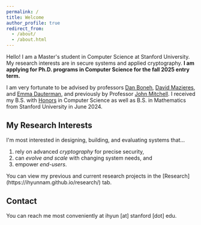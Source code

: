 ```yaml
---
permalink: /
title: Welcome
author_profile: true
redirect_from:
  - /about/
  - /about.html
---
```


Hello! I am a Master's student in Computer Science at Stanford University. My research interests are in secure systems and applied cryptography. **I am applying for Ph.D. programs in Computer Science for the fall 2025 entry term.**

I am very fortunate to be advised by professors [Dan Boneh](https://crypto.stanford.edu/~dabo/), [David Mazieres](https://www.scs.stanford.edu/~dm/), and [Emma Dauterman](https://cs.stanford.edu/~edauterman/), and previously by Professor [John Mitchell](https://theory.stanford.edu/people/jcm/). I received my B.S. with [Honors](/files/The_Avg_Act_Swap__ACM_CODASPY_submission___Copy_.pdf) in Computer Science as well as B.S. in Mathematics from Stanford University in June 2024.

My Research Interests
------
I'm most interested in designing, building, and evaluating systems that...
<ol>
  <li> rely on advanced <em>cryptography</em> for precise security, </li>
  <li> can <em>evolve and scale</em> with changing system needs, and </li>
  <li> empower <em>end-users</em>.</li>
</ol>
You can view my previous and current research projects in the [Research](https://ihyunnam.github.io/research/) tab.

Contact
------
You can reach me most conveniently at ihyun [at] stanford [dot] edu.
